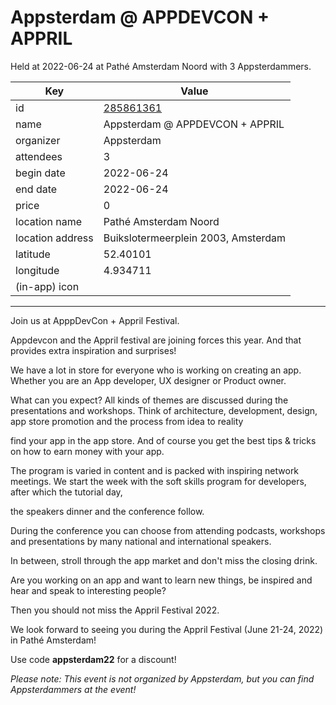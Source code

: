 # Appsterdam @ APPDEVCON + APPRIL
Held at 2022-06-24 at Pathé Amsterdam Noord with 3 Appsterdammers.
        
|Key|Value
|---|---|
|id|[285861361](https://www.meetup.com/appsterdam/events/285861361/)|
|name|Appsterdam @ APPDEVCON + APPRIL|
|organizer|Appsterdam|
|attendees|3|
|begin date|2022-06-24|
|end date|2022-06-24|
|price|0|
|location name|Pathé Amsterdam Noord|
|location address|Buikslotermeerplein 2003, Amsterdam|
|latitude|52.40101|
|longitude|4.934711|
|(in-app) icon||

---

Join us at ApppDevCon + Appril Festival.

Appdevcon and the Appril festival are joining forces this year. And that provides extra inspiration and surprises!

We have a lot in store for everyone who is working on creating an app. Whether you are an App developer, UX designer or Product owner.

What can you expect? All kinds of themes are discussed during the presentations and workshops. Think of architecture, development, design, app store promotion and the process from idea to reality

find your app in the app store. And of course you get the best tips &amp; tricks on how to earn money with your app.

The program is varied in content and is packed with inspiring network meetings. We start the week with the soft skills program for developers, after which the tutorial day,

the speakers dinner and the conference follow.

During the conference you can choose from attending podcasts, workshops and presentations by many national and international speakers.

In between, stroll through the app market and don't miss the closing drink.

Are you working on an app and want to learn new things, be inspired and hear and speak to interesting people?

Then you should not miss the Appril Festival 2022.

We look forward to seeing you during the Appril Festival (June 21-24, 2022) in Pathé Amsterdam!

Use code **appsterdam22** for a discount!

*Please note: This event is not organized by Appsterdam, but you can find Appsterdammers at the event!*
